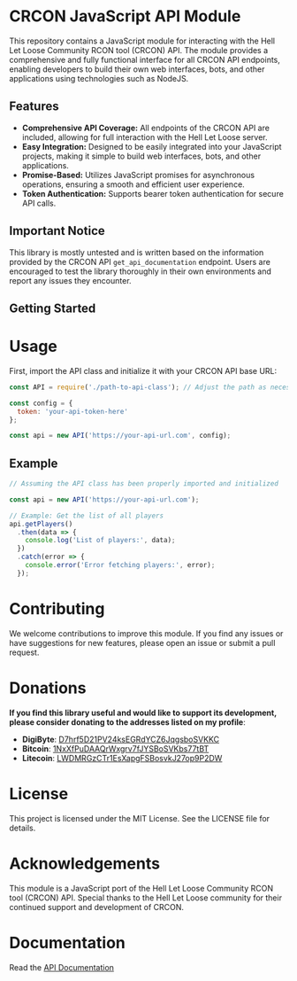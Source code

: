 # CRCON JavaScript API Module

This repository contains a JavaScript module for interacting with the Hell Let Loose Community RCON tool (CRCON) API. The module provides a comprehensive and fully functional interface for all CRCON API endpoints, enabling developers to build their own web interfaces, bots, and other applications using technologies such as NodeJS.

## Features

- **Comprehensive API Coverage:** All endpoints of the CRCON API are included, allowing for full interaction with the Hell Let Loose server.
- **Easy Integration:** Designed to be easily integrated into your JavaScript projects, making it simple to build web interfaces, bots, and other applications.
- **Promise-Based:** Utilizes JavaScript promises for asynchronous operations, ensuring a smooth and efficient user experience.
- **Token Authentication:** Supports bearer token authentication for secure API calls.

## Important Notice

This library is mostly untested and is written based on the information provided by the CRCON API `get_api_documentation` endpoint. Users are encouraged to test the library thoroughly in their own environments and report any issues they encounter.

## Getting Started

<!-- ### Installation

To install the module, clone this repository and install the necessary dependencies:

```bash
git clone https://github.com/your-username/crcon-js-module.git
cd crcon-js-module
npm install
``` -->

# Usage

First, import the API class and initialize it with your CRCON API base URL:

```js
const API = require('./path-to-api-class'); // Adjust the path as necessary

const config = {
  token: 'your-api-token-here'
};

const api = new API('https://your-api-url.com', config);
```

## Example

```js
// Assuming the API class has been properly imported and initialized

const api = new API('https://your-api-url.com');

// Example: Get the list of all players
api.getPlayers()
  .then(data => {
    console.log('List of players:', data);
  })
  .catch(error => {
    console.error('Error fetching players:', error);
  });
```

# Contributing

We welcome contributions to improve this module. If you find any issues or have suggestions for new features, please open an issue or submit a pull request.

# Donations

**If you find this library useful and would like to support its development, please consider donating to the addresses listed on my profile**:

- **DigiByte**: [D7hrf5D21PV24ksEGRdYCZ6JqgsboSVKKC](dgb://D7hrf5D21PV24ksEGRdYCZ6JqgsboSVKKC)
- **Bitcoin**: [1NxXfPuDAAQrWxgrv7fJYSBoSVKbs77tBT](btc://1NxXfPuDAAQrWxgrv7fJYSBoSVKbs77tBT)
- **Litecoin**: [LWDMRGzCTr1EsXapgFSBosvkJ27op9P2DW](ltc://LWDMRGzCTr1EsXapgFSBosvkJ27op9P2DW)


# License

This project is licensed under the MIT License. See the LICENSE file for details.

# Acknowledgements

This module is a JavaScript port of the Hell Let Loose Community RCON tool (CRCON) API. Special thanks to the Hell Let Loose community for their continued support and development of CRCON.

# Documentation

Read the [API Documentation](https://github.com/Sbosvk/crcon.js/wiki/API-Documentation)
